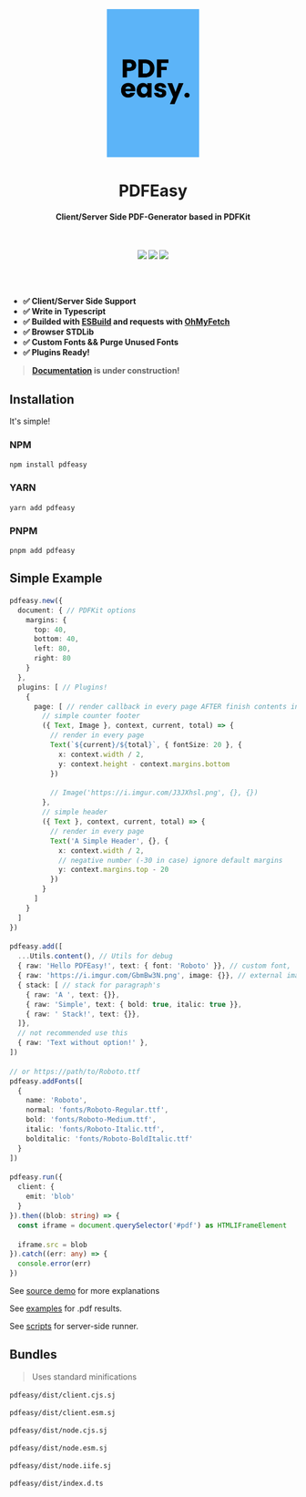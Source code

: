 <p align="center">
  <img src="./.github/logo.png" height="260">
</p>

<h1 align="center">
PDFEasy
</h1>
<h4 align="center">
Client/Server Side PDF-Generator based in PDFKit
<h4>
<br>
<p align="center">
  <a><img src="https://img.shields.io/github/workflow/status/Novout/pdfeasy/Tests?style=for-the-badge&color=5cb4f8&"></a>
  <a><img src="https://img.shields.io/github/license/Novout/pdfeasy?style=for-the-badge&color=5cb4f8&label="></a>
  <a><img src="https://img.shields.io/github/lerna-json/v/Novout/pdfeasy?style=for-the-badge&color=5cb4f8&label="></a>
<p>

<br>
<br>

- **✅ Client/Server Side Support**
- **✅ Write in Typescript**
- **✅ Builded with [ESBuild](https://github.com/evanw/esbuild) and requests with [OhMyFetch](https://github.com/unjs/ohmyfetch)**
- **✅ Browser STDLib**
- **✅ Custom Fonts && Purge Unused Fonts**
- **✅ Plugins Ready!**

> [Documentation](https://pdfeasy.vercel.app/) is under construction!

## Installation

It's simple!

### NPM

```shell
npm install pdfeasy
```

### YARN

```shell
yarn add pdfeasy
```

### PNPM

```shell
pnpm add pdfeasy
```

## Simple Example

```ts
pdfeasy.new({
  document: { // PDFKit options
    margins: {
      top: 40,
      bottom: 40,
      left: 80,
      right: 80
    }
  },
  plugins: [ // Plugins!
    {
      page: [ // render callback in every page AFTER finish contents insert. Not support before at this time.
        // simple counter footer
        ({ Text, Image }, context, current, total) => {
          // render in every page
          Text(`${current}/${total}`, { fontSize: 20 }, {
            x: context.width / 2,
            y: context.height - context.margins.bottom
          })

          // Image('https://i.imgur.com/J3JXhsl.png', {}, {})
        },
        // simple header
        ({ Text }, context, current, total) => {
          // render in every page
          Text('A Simple Header', {}, {
            x: context.width / 2,
            // negative number (-30 in case) ignore default margins
            y: context.margins.top - 20
          })
        }
      ]
    }
  ]
})

pdfeasy.add([
  ...Utils.content(), // Utils for debug
  { raw: 'Hello PDFEasy!', text: { font: 'Roboto' }}, // custom font,
  { raw: 'https://i.imgur.com/GbmBw3N.png', image: {}}, // external image
  { stack: [ // stack for paragraph's
    { raw: 'A ', text: {}},
    { raw: 'Simple', text: { bold: true, italic: true }},
    { raw: ' Stack!', text: {}},
  ]},
  // not recommended use this
  { raw: 'Text without option!' },
])

// or https://path/to/Roboto.ttf
pdfeasy.addFonts([
  {
    name: 'Roboto',
    normal: 'fonts/Roboto-Regular.ttf',
    bold: 'fonts/Roboto-Medium.ttf',
    italic: 'fonts/Roboto-Italic.ttf',
    bolditalic: 'fonts/Roboto-BoldItalic.ttf'
  }
])

pdfeasy.run({
  client: {
    emit: 'blob'
  }
}).then((blob: string) => {
  const iframe = document.querySelector('#pdf') as HTMLIFrameElement

  iframe.src = blob
}).catch((err: any) => {
  console.error(err)
})
```

See [source demo](./packages/pdfeasy-vite-demo/) for more explanations

See [examples](./packages/pdfeasy/examples/) for .pdf results.

See [scripts](./packages/pdfeasy/scripts/generate/) for server-side runner.

## Bundles

> Uses standard minifications

`pdfeasy/dist/client.cjs.sj`

`pdfeasy/dist/client.esm.sj`

`pdfeasy/dist/node.cjs.sj`

`pdfeasy/dist/node.esm.sj`

`pdfeasy/dist/node.iife.sj`

`pdfeasy/dist/index.d.ts`